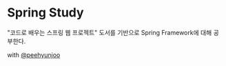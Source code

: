 # Spring Study

"코드로 배우는 스프링 웹 프로젝트" 도서를 기반으로 Spring Framework에 대해 공부한다.

with [@peehyunjoo](https://github.com/peehyunjoo)

